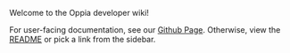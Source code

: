 Welcome to the Oppia developer wiki!

For user-facing documentation, see our [Github Page](https://oppia.github.io). Otherwise, view the [README](https://github.com/oppia/oppia#oppia) or pick a link from the sidebar.